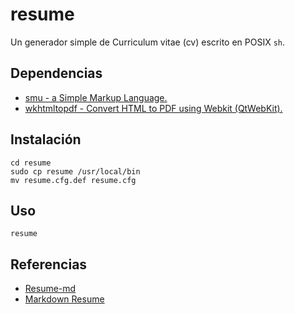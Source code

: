 # resume

Un generador simple de Curriculum vitae (cv) escrito en POSIX `sh`.

## Dependencias

* [smu - a Simple Markup Language.](https://github.com/karlb/smu)
* [wkhtmltopdf - Convert HTML to PDF using Webkit (QtWebKit).](https://github.com/wkhtmltopdf/wkhtmltopdf)

## Instalación

```
cd resume
sudo cp resume /usr/local/bin
mv resume.cfg.def resume.cfg
```

## Uso

```
resume
```

## Referencias

* [Resume-md](https://github.com/siph/resume-md)
* [Markdown Resume](https://github.com/tengjuilin/markdown-resume)
